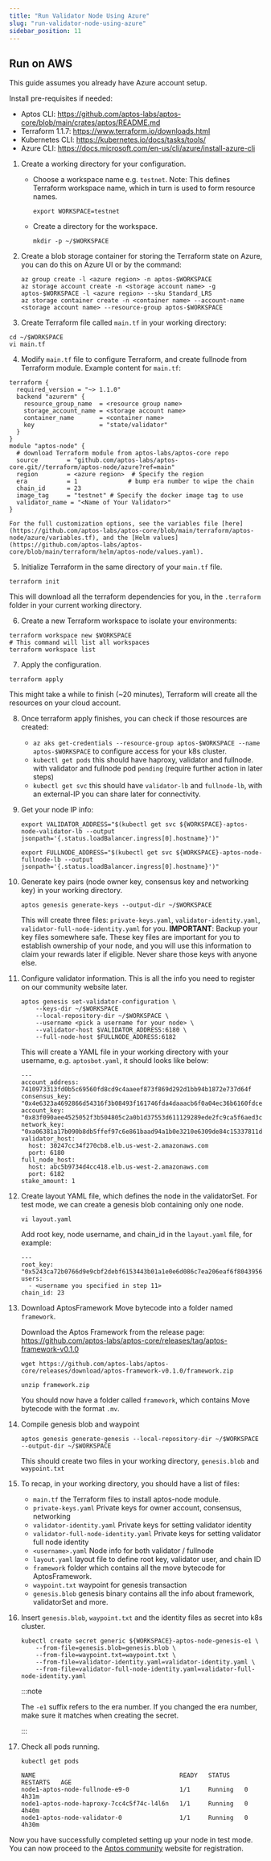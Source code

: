```yaml
---
title: "Run Validator Node Using Azure"
slug: "run-validator-node-using-azure"
sidebar_position: 11
---
```


## Run on AWS
This guide assumes you already have Azure account setup.

Install pre-requisites if needed:

   * Aptos CLI: https://github.com/aptos-labs/aptos-core/blob/main/crates/aptos/README.md
   * Terraform 1.1.7: https://www.terraform.io/downloads.html
   * Kubernetes CLI: https://kubernetes.io/docs/tasks/tools/
   * Azure CLI: https://docs.microsoft.com/en-us/cli/azure/install-azure-cli

1. Create a working directory for your configuration.

    * Choose a workspace name e.g. `testnet`. Note: This defines Terraform workspace name, which in turn is used to form resource names.

      ```
      export WORKSPACE=testnet
      ```

    * Create a directory for the workspace.
      
      ```
      mkdir -p ~/$WORKSPACE
      ```

2. Create a blob storage container for storing the Terraform state on Azure, you can do this on Azure UI or by the command: 

    ```
    az group create -l <azure region> -n aptos-$WORKSPACE
    az storage account create -n <storage account name> -g aptos-$WORKSPACE -l <azure region> --sku Standard_LRS
    az storage container create -n <container name> --account-name <storage account name> --resource-group aptos-$WORKSPACE
    ```

3. Create Terraform file called `main.tf` in your working directory:
  ```
  cd ~/$WORKSPACE
  vi main.tf
  ```

4. Modify `main.tf` file to configure Terraform, and create fullnode from Terraform module. Example content for `main.tf`:

  ```
  terraform {
    required_version = "~> 1.1.0"
    backend "azurerm" {
      resource_group_name  = <resource group name>
      storage_account_name = <storage account name>
      container_name       = <container name>
      key                  = "state/validator"
    }
  }
  module "aptos-node" {
    # download Terraform module from aptos-labs/aptos-core repo
    source        = "github.com/aptos-labs/aptos-core.git//terraform/aptos-node/azure?ref=main"
    region        = <azure region>  # Specify the region
    era           = 1              # bump era number to wipe the chain
    chain_id      = 23
    image_tag     = "testnet" # Specify the docker image tag to use
    validator_name = "<Name of Your Validator>"
  }
  ```

    For the full customization options, see the variables file [here](https://github.com/aptos-labs/aptos-core/blob/main/terraform/aptos-node/azure/variables.tf), and the [Helm values](https://github.com/aptos-labs/aptos-core/blob/main/terraform/helm/aptos-node/values.yaml).

5. Initialize Terraform in the same directory of your `main.tf` file.
  ```
  terraform init
  ```
This will download all the terraform dependencies for you, in the `.terraform` folder in your current working directory.

6. Create a new Terraform workspace to isolate your environments:
  ```
  terraform workspace new $WORKSPACE
  # This command will list all workspaces
  terraform workspace list
  ```

7. Apply the configuration.
  ```
  terraform apply
  ```
  This might take a while to finish (~20 minutes), Terraform will create all the resources on your cloud account.

8. Once terraform apply finishes, you can check if those resources are created:

    - `az aks get-credentials --resource-group aptos-$WORKSPACE --name aptos-$WORKSPACE` to configure access for your k8s cluster.
    - `kubectl get pods` this should have haproxy, validator and fullnode. with validator and fullnode pod `pending` (require further action in later steps)
    - `kubectl get svc` this should have `validator-lb` and `fullnode-lb`, with an external-IP you can share later for connectivity.

9. Get your node IP info:

    ```
    export VALIDATOR_ADDRESS="$(kubectl get svc ${WORKSPACE}-aptos-node-validator-lb --output jsonpath='{.status.loadBalancer.ingress[0].hostname}')"

    export FULLNODE_ADDRESS="$(kubectl get svc ${WORKSPACE}-aptos-node-fullnode-lb --output jsonpath='{.status.loadBalancer.ingress[0].hostname}')"
    ```

10. Generate key pairs (node owner key, consensus key and networking key) in your working directory.

    ```
    aptos genesis generate-keys --output-dir ~/$WORKSPACE
    ```

    This will create three files: `private-keys.yaml`, `validator-identity.yaml`, `validator-full-node-identity.yaml` for you. **IMPORTANT**: Backup your key files somewhere safe. These key files are important for you to establish ownership of your node, and you will use this information to claim your rewards later if eligible. Never share those keys with anyone else.

11. Configure validator information. This is all the info you need to register on our community website later.

    ```
    aptos genesis set-validator-configuration \
        --keys-dir ~/$WORKSPACE 
        --local-repository-dir ~/$WORKSPACE \
        --username <pick a username for your node> \
        --validator-host $VALIDATOR_ADDRESS:6180 \
        --full-node-host $FULLNODE_ADDRESS:6182

    ```

    This will create a YAML file in your working directory with your username, e.g. `aptosbot.yaml`, it should looks like below:

    ```
    ---
    account_address: 7410973313fd0b5c69560fd8cd9c4aaeef873f869d292d1bb94b1872e737d64f
    consensus_key: "0x4e6323a4692866d54316f3b08493f161746fda4daaacb6f0a04ec36b6160fdce"
    account_key: "0x83f090aee4525052f3b504805c2a0b1d37553d611129289ede2fc9ca5f6aed3c"
    network_key: "0xa06381a17b090b8db5ffef97c6e861baad94a1b0e3210e6309de84c15337811d"
    validator_host:
      host: 30247cc34f270cb8.elb.us-west-2.amazonaws.com
      port: 6180
    full_node_host:
      host: abc5b9734d4cc418.elb.us-west-2.amazonaws.com
      port: 6182
    stake_amount: 1
    ```

12. Create layout YAML file, which defines the node in the validatorSet. For test mode, we can create a genesis blob containing only one node.

    ```
    vi layout.yaml
    ```

    Add root key, node username, and chain_id in the `layout.yaml` file, for example:

    ```
    ---
    root_key: "0x5243ca72b0766d9e9cbf2debf6153443b01a1e0e6d086c7ea206eaf6f8043956"
    users:
      - <username you specified in step 11>
    chain_id: 23
    ```

13. Download AptosFramework Move bytecode into a folder named `framework`.

    Download the Aptos Framework from the release page: https://github.com/aptos-labs/aptos-core/releases/tag/aptos-framework-v0.1.0

    ```
    wget https://github.com/aptos-labs/aptos-core/releases/download/aptos-framework-v0.1.0/framework.zip

    unzip framework.zip
    ```

    You should now have a folder called `framework`, which contains Move bytecode with the format `.mv`.

14. Compile genesis blob and waypoint

    ```
    aptos genesis generate-genesis --local-repository-dir ~/$WORKSPACE --output-dir ~/$WORKSPACE
    ``` 

    This should create two files in your working directory, `genesis.blob` and `waypoint.txt`

15. To recap, in your working directory, you should have a list of files:
    - `main.tf` the Terraform files to install aptos-node module.
    - `private-keys.yaml` Private keys for owner account, consensus, networking
    - `validator-identity.yaml` Private keys for setting validator identity
    - `validator-full-node-identity.yaml` Private keys for setting validator full node identity
    - `<username>.yaml` Node info for both validator / fullnode
    - `layout.yaml` layout file to define root key, validator user, and chain ID
    - `framework` folder which contains all the move bytecode for AptosFramework.
    - `waypoint.txt` waypoint for genesis transaction
    - `genesis.blob` genesis binary contains all the info about framework, validatorSet and more.

16. Insert `genesis.blob`, `waypoint.txt` and the identity files as secret into k8s cluster.

    ```
    kubectl create secret generic ${WORKSPACE}-aptos-node-genesis-e1 \
        --from-file=genesis.blob=genesis.blob \
        --from-file=waypoint.txt=waypoint.txt \
        --from-file=validator-identity.yaml=validator-identity.yaml \
        --from-file=validator-full-node-identity.yaml=validator-full-node-identity.yaml
    ```
  
    :::note
    
    The `-e1` suffix refers to the era number. If you changed the era number, make sure it matches when creating the secret.

    :::

17. Check all pods running.

    ```
    kubectl get pods

    NAME                                        READY   STATUS    RESTARTS   AGE
    node1-aptos-node-fullnode-e9-0              1/1     Running   0          4h31m
    node1-aptos-node-haproxy-7cc4c5f74c-l4l6n   1/1     Running   0          4h40m
    node1-aptos-node-validator-0                1/1     Running   0          4h30m
    ```

Now you have successfully completed setting up your node in test mode. You can now proceed to the [Aptos community](https://community.aptoslabs.com/) website for registration.

